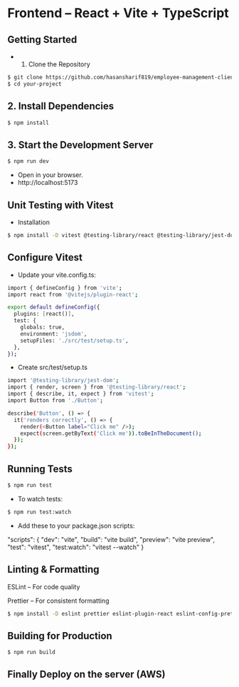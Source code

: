 # Frontend – React + Vite + TypeScript

## Getting Started
* 1. Clone the Repository
  
```bash
$ git clone https://github.com/hasansharif819/employee-management-client.git
$ cd your-project
  ```

## 2. Install Dependencies
```bash
$ npm install
```

## 3. Start the Development Server

```bash
$ npm run dev
```

* Open in your browser.
* http://localhost:5173

## Unit Testing with Vitest

* Installation
```bash
$ npm install -D vitest @testing-library/react @testing-library/jest-dom jsdom
```
## Configure Vitest
* Update your vite.config.ts:

```bash
import { defineConfig } from 'vite';
import react from '@vitejs/plugin-react';

export default defineConfig({
  plugins: [react()],
  test: {
    globals: true,
    environment: 'jsdom',
    setupFiles: './src/test/setup.ts',
  },
});
```

* Create src/test/setup.ts
  
```bash
import '@testing-library/jest-dom';
import { render, screen } from '@testing-library/react';
import { describe, it, expect } from 'vitest';
import Button from './Button';

describe('Button', () => {
  it('renders correctly', () => {
    render(<Button label="Click me" />);
    expect(screen.getByText('Click me')).toBeInTheDocument();
  });
});
```

## Running Tests

```bash
$ npm run test
```

* To watch tests:

```bash
$ npm run test:watch
```
* Add these to your package.json scripts:

"scripts": {
  "dev": "vite",
  "build": "vite build",
  "preview": "vite preview",
  "test": "vitest",
  "test:watch": "vitest --watch"
}

## Linting & Formatting

ESLint – For code quality

Prettier – For consistent formatting

```bash
$ npm install -D eslint prettier eslint-plugin-react eslint-config-prettier
```

## Building for Production

```bash
$ npm run build
```
## Finally Deploy on the server (AWS)
